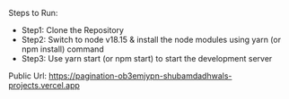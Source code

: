 Steps to Run:
- Step1: Clone the Repository
- Step2: Switch to node v18.15 & install the node modules using yarn (or npm install) command
- Step3: Use yarn start (or npm start) to start the development server

Public Url:
https://pagination-ob3emjypn-shubamdadhwals-projects.vercel.app
